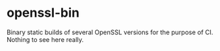 # openssl-bin
Binary static builds of several OpenSSL versions for the purpose of CI. Nothing to see here really.
